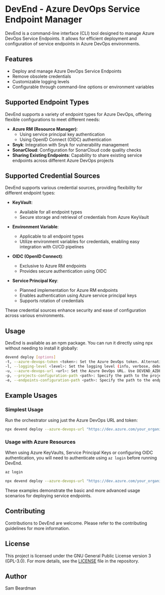 # DevEnd - Azure DevOps Service Endpoint Manager

DevEnd is a command-line interface (CLI) tool designed to manage Azure DevOps Service Endpoints. It allows for efficient deployment and configuration of service endpoints in Azure DevOps environments.

## Features

- Deploy and manage Azure DevOps Service Endpoints
- Remove obsolete credentials
- Customizable logging levels
- Configurable through command-line options or environment variables

## Supported Endpoint Types

DevEnd supports a variety of endpoint types for Azure DevOps, offering flexible configurations to meet different needs:

- **Azure RM (Resource Manager)**:
  - Using service principal key authentication
  - Using OpenID Connect (OIDC) authentication
- **Snyk**: Integration with Snyk for vulnerability management
- **SonarCloud**: Configuration for SonarCloud code quality checks
- **Sharing Existing Endpoints**: Capability to share existing service endpoints across different Azure DevOps projects

## Supported Credential Sources

DevEnd supports various credential sources, providing flexibility for different endpoint types:

- **KeyVault**:

  - Available for all endpoint types
  - Secure storage and retrieval of credentials from Azure KeyVault

- **Environment Variable**:

  - Applicable to all endpoint types
  - Utilize environment variables for credentials, enabling easy integration with CI/CD pipelines

- **OIDC (OpenID Connect)**:

  - Exclusive to Azure RM endpoints
  - Provides secure authentication using OIDC

- **Service Principal Key**:
  - Planned implementation for Azure RM endpoints
  - Enables authentication using Azure service principal keys
  - Supports rotation of credentials

These credential sources enhance security and ease of configuration across various environments.

## Usage

DevEnd is available as an npm package. You can run it directly using npx without needing to install it globally:

```bash
devend deploy [options]
-t, --azure-devops-token <token>: Set the Azure DevOps token. Alternatively, use DEVEND_AZDEV_TOKEN environment variable.
-l, --logging-level <level>: Set the logging level (info, verbose, debug). Can also be set with DEVEND_LOGGING_LEVEL.
-u, --azure-devops-url <url>: Set the Azure DevOps URL. Use DEVEND_AZDEV_URL as an alternative.
-p, --projects-configuration-path <path>: Specify the path to the projects configuration file. Can also be set with DEVEND_PROJECTS_CONFIGURATION_PATH. Defaults to ./projects.yml
-e, --endpoints-configuration-path <path>: Specify the path to the endpoints configuration file. Alternatively, use DEVEND_ENDPOINTS_CONFIGURATION_PATH. Defaults to /endpoints.yml
```

## Example Usages

### Simplest Usage

Run the orchestrator using just the Azure DevOps URL and token:

```bash
npx devend deploy --azure-devops-url "https://dev.azure.com/your_organization" --azure-devops-token "your_token"
```

### Usage with Azure Resources

When using Azure KeyVaults, Service Principal Keys or configuring OIDC authentication, you will need to authenticate using `az login` before running DevEnd.

```bash
az login

npx devend deploy --azure-devops-url "https://dev.azure.com/your_organization" --azure-devops-token "your_token"
```

These examples demonstrate the basic and more advanced usage scenarios for deploying service endpoints.

## Contributing

Contributions to DevEnd are welcome. Please refer to the contributing guidelines for more information.

## License

This project is licensed under the GNU General Public License version 3 (GPL-3.0). For more details, see the [LICENSE](LICENSE) file in the repository.

## Author

Sam Beardman
